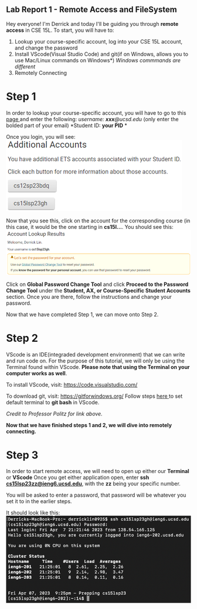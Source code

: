 ## **Lab Report 1 - Remote Access and FileSystem**
Hey everyone! I'm Derrick and today I'll be guiding you through **remote access** in CSE 15L. To start, you will have to:
1. Lookup your course-specific account, log into your CSE 15L account, and change the password
2. Install VScode(Visual Studio Code) and git(if on Windows, allows you to use Mac/Linux commands on Windows*) *Windows commmands are different*
3. Remotely Connecting

# **Step 1**
In order to lookup your course-specific account, you will have to go to this <a href="https://sdacs.ucsd.edu/~icc/index.php "> page </a> and enter the following:
*username: **xxx**@ucsd.edu* (only enter the bolded part of your email)
*Student ID: **your PID** *

Once you login, you will see:
![Image](courseSpecificAccounts.png)

Now that you see this, click on the account for the corresponding course (in this case, it would be the one starting in **cs15l...**. You should see this:
![Image](courseSpecificAccountHomePage.png)

Click on **Global Password Change Tool** and click **Proceed to the Password Change Tool** under the **Student, AX, or Course-Specific Student Accounts** section. Once you are there, follow the instructions and change your password.

Now that we have completed Step 1, we can move onto Step 2.

# **Step 2**
VScode is an IDE(integraded development environment) that we can write and run code on. For the purpose of this tutorial, we will only be using the Terminal found within VScode. **Please note that using the Terminal on your computer works as well**.

To install VScode, visit: https://code.visualstudio.com/

To download git, visit: https://gitforwindows.org/
Follow steps <a href="https://stackoverflow.com/questions/42606837/how-do-i-use-bash-on-windows-from-the-visual-studio-code-integrated-terminal/50527994#50527994"> here </a> to set default terminal to **git bash** in VScode.

*Credit to Professor Politz for link above.*

**Now that we have finished steps 1 and 2, we will dive into remotely connecting.**

# **Step 3**
In order to start remote access, we will need to open up either our **Terminal** or **VScode**
Once you get either application open, enter **ssh cs15lsp23zz@ieng6.ucsd.edu**, with the **zz** being your specific number.

You will be asked to enter a password, that password will be whatever you set it to in the earlier steps.

It should look like this:
![Image](remoteLoginScreen.png)
